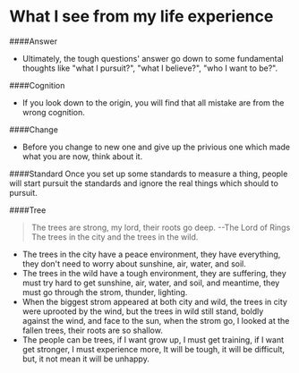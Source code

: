 What I see from my life experience
==================================

####Answer
* Ultimately, the tough questions' answer go down to some fundamental thoughts like "what I pursuit?", "what I believe?", "who I want to be?".

####Cognition
* If you look down to the origin, you will find that all mistake are from the wrong cognition.  

####Change
* Before you change to new one and give up the privious one which made what you are now, think about it.

####Standard
Once you set up some standards to measure a thing, people will start pursuit the standards and ignore the real things which should to pursuit.

####Tree
> The trees are strong, my lord, their roots go deep. --The Lord of Rings   
The trees in the city and the trees in the wild.  
* The trees in the city have a peace environment, they have everything, they don't need to worry about sunshine, air, water, and soil.  
* The trees in the wild have a tough environment, they are suffering, they must try hard to get sunshine, air, water, and soil, and meantime, they must go through the strom, thunder, lighting.  
* When the biggest strom appeared at both city and wild, the trees in city were uprooted by the wind, but the trees in wild still stand, boldly against the wind, and face to the sun, when the strom go, I looked at the fallen trees, their roots are so shallow.  
* The people can be trees, if I want grow up, I must get training, if I want get stronger, I must experience more, It will be tough, it will be difficult, but, it not mean it will be unhappy.  
